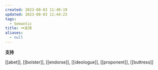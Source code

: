 ```yaml
---
created: 2023-08-03 11:40:19
updated: 2023-08-03 11:44:23
tags:
  - Semantic
title: 🗝️⽀持
aliases:
  - null
---
```


<pre><strong>⽀持</strong></pre>
[[abet]], [[bolster]], [[endorse]], [[ideologue]], [[proponent]], [[buttress]]